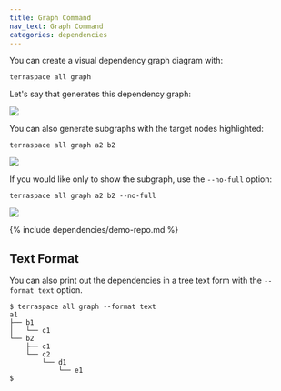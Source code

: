```yaml
---
title: Graph Command
nav_text: Graph Command
categories: dependencies
---
```


You can create a visual dependency graph diagram with:

    terraspace all graph

Let's say that generates this dependency graph:

![](https://img.boltops.com/boltops/tools/terraspace/graphs/complex-a1-full.png)

You can also generate subgraphs with the target nodes highlighted:

    terraspace all graph a2 b2

![](https://img.boltops.com/boltops/tools/terraspace/graphs/complex-a1-highlight-a2-b2.png)

If you would like only to show the subgraph, use the `--no-full` option:

    terraspace all graph a2 b2 --no-full

![](https://img.boltops.com/boltops/tools/terraspace/graphs/complex-a1-no-full-a2-b2.png)

{% include dependencies/demo-repo.md %}

## Text Format

You can also print out the dependencies in a tree text form with the `--format text` option.

    $ terraspace all graph --format text
    a1
    ├── b1
    │   └── c1
    └── b2
        ├── c1
        └── c2
            └── d1
                └── e1
    $